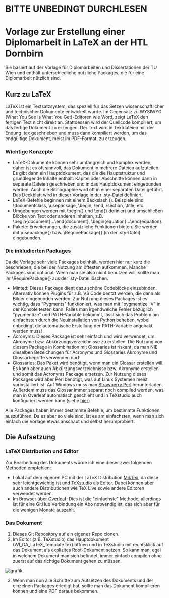 # BITTE UNBEDINGT DURCHLESEN

# Vorlage zur Erstellung einer Diplomarbeit in LaTeX an der HTL Dornbirn
Sie basiert auf der Vorlage für Diplomarbeiten und Dissertationen der TU Wien und enthält unterschiedliche nützliche Packages, die für eine Diplomarbeit nützlich sind.

## Kurz zu LaTeX
LaTeX ist ein Textsatzsystem, das speziell für das Setzen wissenschaftlicher und technischer Dokumente entwickelt wurde. Im Gegensatz zu WYSIWYG (What You See Is What You Get)-Editoren wie Word, zeigt LaTeX den fertigen Text nicht direkt an. Stattdessen wird der Quellcode kompiliert, um das fertige Dokument zu erzeugen. Der Text wird in Textdateien mit der Endung .tex geschrieben und muss dann kompiliert werden, um das endgültige Dokument, meist im PDF-Format, zu erzeugen.

### Wichtige Konzepte
- LaTeX-Dokumente können sehr umfangreich und komplex werden, daher ist es oft sinnvoll, das Dokument in mehrere Dateien aufzuteilen. Es gibt dann ein Hauptdokument, das die die Hauptstruktur und grundlegende Inhalte enthält. Kapitel oder Abschnitte können dann in separate Dateien geschrieben und in das Hauptdokument eingebunden werden. Auch die Bibliographie wird oft in einer separaten Datei geführt. Das Deckblatt wird in dieser Vorlage in der .sty-Datei definiert.
- LaTeX-Befehle beginnen mit einem Backslash (\). Beispiele sind \documentclass, \usepackage, \begin, \end, \section, \title, etc.
- Umgebungen werden mit \begin{} und \end{} definiert und umschließen Blöcke von Text oder anderen Inhalten, z.B. \begin{document}...\end{document}, \begin{equation}...\end{equation}.
- Pakete: Erweiterungen, die zusätzliche Funktionen bieten. Sie werden mit \usepackage{} bzw. \RequirePackage{} (in der .sty-Datei) eingebunden.

### Die inkludierten Packages
Da die Vorlage sehr viele Packages beinhält, werden hier nur kurz die beschrieben, die bei der Nutzung am öftesten aufkommen. Manche Packages sind optional. Wenn man sie also nicht benutzen will, sollte man ihr \RequirePackage{} aus der .sty-Datei löschen.
- Minted: Dieses Package dient dazu schöne Codeblöcke einzubinden. Alternativ können Plugins für z.B. VS Code bentzt werden, die dann als Bilder eingebunden werden. Zur Nutzung dieses Packages ist es wichtig, dass "Pygments" funktioniert, was man mit "pygmentize -V" in der Konsole testen kann. Falles man irgendwelche Fehler bezüglich "pygmentize" und PATH-Variable bekommt, lässt sich das Problem am einfachsten durch die Neuinstallation von Python beheben, wobei unbedingt die automatische Erstellung der PATH-Variable angehakt werden muss!
- Acronyms: Dieses Package ist sehr einfach und wird verwendet, um Akronyme bzw. Abkürzungsverzeichnisse zu erstellen. Die Nutzung von diesem Package in Kombination mit Glossaries ist riskant, da man NIE dieselben Bezeichungen für Acronyms und Glossaries Akronyme und Glossarbegriffe verwenden darf!
- Glossaries: Das Paket wird benötigt, wenn man ein Glossar erstellen will. Es kann aber auch Abkürzungsverzeichnisse bzw. Akronyme erstellen und somit das Acronyms Package ersetzen. Zur Nutzung dieses Packages wird aber Perl benötigt, was auf Linux Systemen meist vorinstalliert ist. Auf Windows muss man [Strawberry Perl](https://strawberryperl.com/) herunterladen. Außerdem muss das Glossar immer separat noch compiled werden, was man in Overleaf automatisch geschieht und in TeXstudio auch konfiguriert werden kann (siehe [hier](https://www.dickimaw-books.com/latex/buildglossaries/#texstudio))

Alle Packages haben immer bestimmte Befehle, um bestimmte Funktionen auszuführen. Da es aber so viele sind, ist es am einfachsten, wenn man sich einfach die Vorlage etwas anschaut und selbst herumprobiert.

## Die Aufsetzung
### LaTeX Distribution und Editor
Zur Bearbeitung des Dokuments würde ich eine dieser zwei folgenden Methoden empfehlen:
- Lokal auf dem eigenen PC mit der LaTeX Distribution [MikTex](https://miktex.org/download), da diese sehr leichtgewichtig ist und [TeXstudio](https://www.texstudio.org/) als Editor. Dabei können aber auch andere Distributionen wie TeX Live sowie andere Editoren verwendet werden.
- Im Browser über [Overleaf](https://www.overleaf.com): Dies ist die "einfachste" Methode, allerdings ist für eine GitHub Verbindung ein Abo notwendig ist, das sich aber für die wenigen Monate auszahlt.

### Das Dokument
1. Dieses Git Repository auf ein eigenes Repo clonen.
2. Im Editor (z.B. TeXstudio) das Hauptdokument (WI_DA_LaTeX_Template.tex) öffnen und in TeXstudio mit rechtsklick auf das Dokument als explizites Root-Dokument setzen. So kann man, egal in welchem Dokument man sich befindet, immer einfach compilen ohne zuerst auf das richtige Dokument gehen zu müssen.

![grafik](https://github.com/user-attachments/assets/058be2d6-2eba-43f5-b627-717aca496da4)

3. Wenn man nun alle Schritte zum Aufsetzen des Dokuments und der einzelnen Packages erledigt hat, sollte man das Dokument kompilieren können und eine PDF daraus bekommen.
